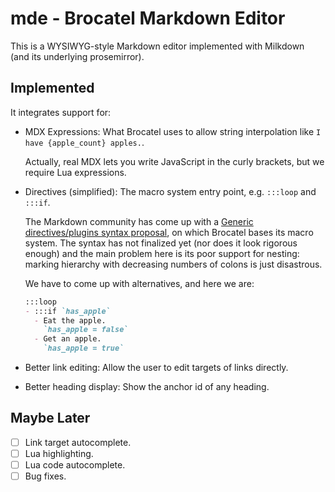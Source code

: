 # mde - Brocatel Markdown Editor

This is a WYSIWYG-style Markdown editor implemented with Milkdown (and its underlying prosemirror).

## Implemented

It integrates support for:

- MDX Expressions: What Brocatel uses to allow string interpolation like `I have {apple_count} apples.`.

  Actually, real MDX lets you write JavaScript in the curly brackets, but we require Lua expressions.

- Directives (simplified): The macro system entry point, e.g. `:::loop` and `:::if`.

  The Markdown community has come up with a [
Generic directives/plugins syntax proposal](https://talk.commonmark.org/t/generic-directives-plugins-syntax/),
  on which Brocatel bases its macro system.
  The syntax has not finalized yet (nor does it look rigorous enough) and the main problem here is
  its poor support for nesting: marking hierarchy with decreasing numbers of colons is just disastrous.

  We have to come up with alternatives, and here we are:

  ```markdown
  :::loop
  - :::if `has_apple`
    - Eat the apple.
      `has_apple = false`
    - Get an apple.
      `has_apple = true`
  ```

- Better link editing: Allow the user to edit targets of links directly.

- Better heading display: Show the anchor id of any heading.

## Maybe Later

- [ ] Link target autocomplete.
- [ ] Lua highlighting.
- [ ] Lua code autocomplete.
- [ ] Bug fixes.
